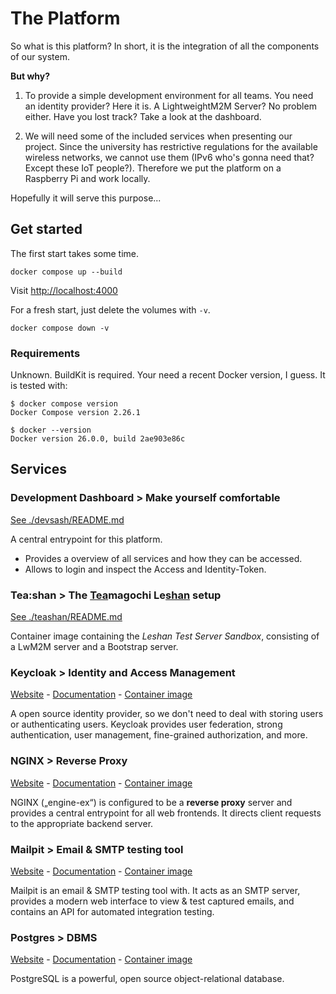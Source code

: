 # The Platform

So what is this platform? In short, it is the integration of all the components of our system.

**But why?**

1. To provide a simple development environment for all teams. You need an identity provider? Here it is. A LightweightM2M Server? No problem either. Have you lost track? Take a look at the dashboard.

2. We will need some of the included services when presenting our project. Since the university has restrictive regulations for the available wireless networks, we cannot use them (IPv6 who's gonna need that? Except these IoT people?). Therefore we put the platform on a Raspberry Pi and work locally.

Hopefully it will serve this purpose...

## Get started

The first start takes some time.

```
docker compose up --build
```

Visit <http://localhost:4000>

For a fresh start, just delete the volumes with `-v`.

```
docker compose down -v
```

### Requirements

Unknown.  BuildKit is required. Your need a recent Docker version, I guess. It is tested with:

```
$ docker compose version
Docker Compose version 2.26.1

$ docker --version
Docker version 26.0.0, build 2ae903e86c
```

## Services

### Development Dashboard > Make yourself comfortable
[See ./devsash/README.md](devdash/README.md)

A central entrypoint for this platform.

- Provides a overview of all services and how they can be accessed.
- Allows to login and inspect the Access and Identity-Token.

### Tea:shan > The <u>Tea</u>magochi Le<u>shan</u> setup
[See ./teashan/README.md](teashan/README.md)

Container image containing the _Leshan Test Server Sandbox_,
consisting of a LwM2M server and a Bootstrap server.

### Keycloak > Identity and Access Management
[Website][keycloak_web] - [Documentation][keycloak_docs] - [Container image][keycloak_image]

A open source identity provider, so we don't need to deal with storing users or authenticating users. Keycloak provides user federation, strong authentication, user management, fine-grained authorization, and more.

[keycloak_web]: https://www.keycloak.org/
[keycloak_docs]: https://www.keycloak.org/documentation
[keycloak_image]: https://quay.io/repository/keycloak/keycloak

### NGINX > Reverse Proxy
[Website][nginx_web] - [Documentation][nginx_docs] - [Container image][nginx_image]

NGINX („engine-ex“) is configured to be a **reverse proxy** server and provides a central
entrypoint for all web frontends. It directs client requests to the appropriate backend server.

[nginx_web]: https://nginx.org/en/
[nginx_docs]: https://nginx.org/en/docs/
[nginx_image]: https://hub.docker.com/_/nginx

### Mailpit > Email & SMTP testing tool

[Website][mailpit_web] - [Documentation][mailpit_docs] - [Container image][mailpit_image]

Mailpit is an email & SMTP testing tool with. It acts as an SMTP server, provides a modern web
interface to view & test captured emails, and contains an API for automated integration testing.

[mailpit_web]: https://mailpit.axllent.org/
[mailpit_docs]: https://mailpit.axllent.org/docs
[mailpit_image]: https://hub.docker.com/r/axllent/mailpit

### Postgres > DBMS

[Website][postgres_web] - [Documentation][postgres_docs] - [Container image][postgres_image]

PostgreSQL is a powerful, open source object-relational database.

[postgres_web]: https://www.postgresql.org/
[postgres_docs]: https://www.postgresql.org/docs/15/index.html
[postgres_image]: https://hub.docker.com/_/postgres
